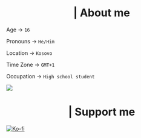 
  <h1 align="center">| About me</h1>

Age -> `16`

Pronouns -> `He/Him`

Location -> `Kosovo`

Time Zone -> `GMT+1`

Occupation -> `High school student`

![](https://komarev.com/ghpvc/?username=shallowco&color=FF4501)

  <h1 align="center">| Support me</h1>

[![Ko-fi](https://img.shields.io/badge/Ko--fi-F16061?style=for-the-badge&logo=ko-fi&logoColor=white)](https://ko-fi.com/shallowco)
